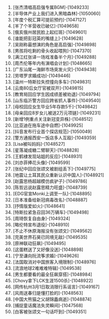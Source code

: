 
1. [张杰清唱高启强专属BGM]-[1049233]
1. [半导体产业上我们进入黑暗森林]-[1050060]
1. [年度个税汇算可提前预约]-[1047127]
1. [羊了个羊营收已破亿]-[1049658]
1. [俄亥俄州居民脸上起红斑]-[1049601]
1. [谁能把彭冠英的嘴缝上]-[1049628]
1. [吴刚称最想演的角色是高启强]-[1049898]
1. [男孩将吃剩的骨头收起喂狗]-[1047370]
1. [满江红张译一场戏准备半个月]-[1049288]
1. [周杰伦等年内有演唱会计划]-[1048665]
1. [广东汕尾一海鲜市场突发火灾]-[1049438]
1. [劳塔罗求婚成功]-[1049446]
1. [温州一特斯拉失控撞向多车]-[1049831]
1. [云南80后女厅官被双开]-[1049815]
1. [教育局回应学生因成绩差被劝退]-[1049794]
1. [山东临沂警方回应跨省抓人事件]-[1049540]
1. [母校回应女生毕业5年存款5千]-[1049842]
1. [母亲回应8岁女儿被送2万元项链]-[1049231]
1. [新增1例重点关注新冠变异株]-[1048512]
1. [比亚迪在拖车途中自燃]-[1049925]
1. [抖音发布行业首个探店规范]-[1050049]
1. [警方通报西安一饭店多人互殴]-[1049359]
1. [Lisa被叫妈妈]-[1048527]
1. [星落凝成糖二臂聊天]-[1048828]
1. [王鹤棣发现站姐的反应]-[1048931]
1. [刘亦菲捧花头像]-[1049599]
1. [张纪中回应张颂文被剧组丢下]-[1049775]
1. [地震让土耳其民众重新认识中国人]-[1048921]
1. [赵露思杨超越模仿疯驴子]-[1049786]
1. [陈哲远说赵露思精力旺盛]-[1048739]
1. [EDG官宣Monki上调至一队]-[1048895]
1. [日本准备给新冠病毒改名]-[1048887]
1. [抒情版爱如火]-[1048641]
1. [特斯拉紧急召回36万辆车]-[1049498]
1. [周琦恢复自由身]-[1049324]
1. [略伦特宣布退役]-[1048910]
1. [不止不休原海报没有张颂文]-[1049562]
1. [完美世界石昊已同境无敌]-[1049535]
1. [原神联动狂飙]-[1049495]
1. [这蛋糕送了又好像没送]-[1048898]
1. [宁至谦向阮流筝求婚]-[1049626]
1. [法国取消对中国旅客入境限制]-[1048976]
1. [流浪地球2难难难特辑]-[1049538]
1. [男生都要看的最全狂飙穿搭]-[1048984]
1. [Chovy拿下LCK生涯1500杀]-[1048922]
1. [网传杭州3月1日取消限行系谣言]-[1049167]
1. [风雨送春归是懂打脸的]-[1048563]
1. [中国大熊猫之父胡锦矗病逝]-[1048874]
1. [捕捉童话魔法失灵瞬间]-[1047568]
1. [白客被张颂文一句话吓到]-[1049351]